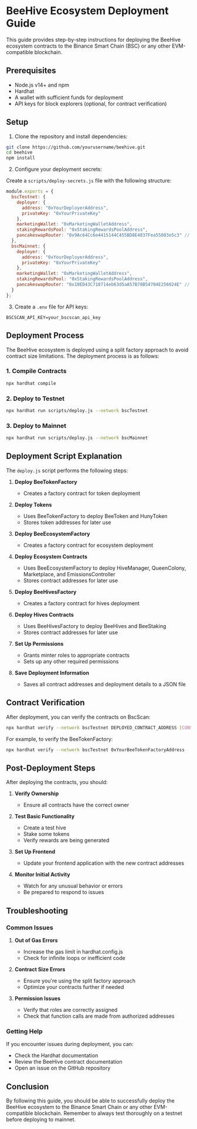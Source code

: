 # BeeHive Ecosystem Deployment Guide

This guide provides step-by-step instructions for deploying the BeeHive ecosystem contracts to the Binance Smart Chain (BSC) or any other EVM-compatible blockchain.

## Prerequisites

- Node.js v14+ and npm
- Hardhat
- A wallet with sufficient funds for deployment
- API keys for block explorers (optional, for contract verification)

## Setup

1. Clone the repository and install dependencies:

```bash
git clone https://github.com/yourusername/beehive.git
cd beehive
npm install
```

2. Configure your deployment secrets:

Create a `scripts/deploy-secrets.js` file with the following structure:

```javascript
module.exports = {
  bscTestnet: {
    deployer: {
      address: "0xYourDeployerAddress",
      privateKey: "0xYourPrivateKey"
    },
    marketingWallet: "0xMarketingWalletAddress",
    stakingRewardsPool: "0xStakingRewardsPoolAddress",
    pancakeswapRouter: "0x9Ac64Cc6e4415144C455BD8E4837Fea55603e5c3" // BSC Testnet PancakeSwap Router
  },
  bscMainnet: {
    deployer: {
      address: "0xYourDeployerAddress",
      privateKey: "0xYourPrivateKey"
    },
    marketingWallet: "0xMarketingWalletAddress",
    stakingRewardsPool: "0xStakingRewardsPoolAddress",
    pancakeswapRouter: "0x10ED43C718714eb63d5aA57B78B54704E256024E" // BSC Mainnet PancakeSwap Router
  }
};
```

3. Create a `.env` file for API keys:

```
BSCSCAN_API_KEY=your_bscscan_api_key
```

## Deployment Process

The BeeHive ecosystem is deployed using a split factory approach to avoid contract size limitations. The deployment process is as follows:

### 1. Compile Contracts

```bash
npx hardhat compile
```

### 2. Deploy to Testnet

```bash
npx hardhat run scripts/deploy.js --network bscTestnet
```

### 3. Deploy to Mainnet

```bash
npx hardhat run scripts/deploy.js --network bscMainnet
```

## Deployment Script Explanation

The `deploy.js` script performs the following steps:

1. **Deploy BeeTokenFactory**
   - Creates a factory contract for token deployment

2. **Deploy Tokens**
   - Uses BeeTokenFactory to deploy BeeToken and HunyToken
   - Stores token addresses for later use

3. **Deploy BeeEcosystemFactory**
   - Creates a factory contract for ecosystem deployment

4. **Deploy Ecosystem Contracts**
   - Uses BeeEcosystemFactory to deploy HiveManager, QueenColony, Marketplace, and EmissionsController
   - Stores contract addresses for later use

5. **Deploy BeeHivesFactory**
   - Creates a factory contract for hives deployment

6. **Deploy Hives Contracts**
   - Uses BeeHivesFactory to deploy BeeHives and BeeStaking
   - Stores contract addresses for later use

7. **Set Up Permissions**
   - Grants minter roles to appropriate contracts
   - Sets up any other required permissions

8. **Save Deployment Information**
   - Saves all contract addresses and deployment details to a JSON file

## Contract Verification

After deployment, you can verify the contracts on BscScan:

```bash
npx hardhat verify --network bscTestnet DEPLOYED_CONTRACT_ADDRESS [CONSTRUCTOR_ARGS]
```

For example, to verify the BeeTokenFactory:

```bash
npx hardhat verify --network bscTestnet 0xYourBeeTokenFactoryAddress
```

## Post-Deployment Steps

After deploying the contracts, you should:

1. **Verify Ownership**
   - Ensure all contracts have the correct owner

2. **Test Basic Functionality**
   - Create a test hive
   - Stake some tokens
   - Verify rewards are being generated

3. **Set Up Frontend**
   - Update your frontend application with the new contract addresses

4. **Monitor Initial Activity**
   - Watch for any unusual behavior or errors
   - Be prepared to respond to issues

## Troubleshooting

### Common Issues

1. **Out of Gas Errors**
   - Increase the gas limit in hardhat.config.js
   - Check for infinite loops or inefficient code

2. **Contract Size Errors**
   - Ensure you're using the split factory approach
   - Optimize your contracts further if needed

3. **Permission Issues**
   - Verify that roles are correctly assigned
   - Check that function calls are made from authorized addresses

### Getting Help

If you encounter issues during deployment, you can:

- Check the Hardhat documentation
- Review the BeeHive contract documentation
- Open an issue on the GitHub repository

## Conclusion

By following this guide, you should be able to successfully deploy the BeeHive ecosystem to the Binance Smart Chain or any other EVM-compatible blockchain. Remember to always test thoroughly on a testnet before deploying to mainnet. 